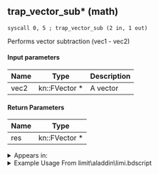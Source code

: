 ## trap_vector_sub* (math)

`syscall 0, 5 ; trap_vector_sub (2 in, 1 out)`

Performs vector subtraction (vec1 - vec2)

#### Input parameters
| Name | Type | Description
|------|------|------------
| vec2   | kn::FVector *   | A vector


#### Return Parameters
| Name | Type
|------|-----
| res   | kn::FVector *   


<details>
	<summary>Appears in:</summary>
| filename | Entity (obj)
|----------|-------------
| limit\aladdin\limi.bdscript       |           
| limit\auron\limi.bdscript       |           
| limit\beast\limi.bdscript       |           
| limit\donald\limi.bdscript       |           
| limit\donald2\limi.bdscript       |           
| limit\donald2_wi\limi.bdscript       |           
| limit\donald_wi\limi.bdscript       |           
| limit\goofy\limi.bdscript       |           
| limit\goofy2\limi.bdscript       |           
| limit\goofy2_wi\limi.bdscript       |           
| limit\goofy_wi\limi.bdscript       |           
| limit\jack\limi.bdscript       |           
| limit\mulan\limi.bdscript       |           
| limit\riku\limi.bdscript       |           
| limit\simba\limi.bdscript       |           
| limit\sparrow\limi.bdscript       |           
| limit\trinity\limi.bdscript       |           
| limit\trinity_wi\limi.bdscript       |           
| limit\trinity_zz\limi.bdscript       |           
| limit\tron\limi.bdscript       |           
| magic\BLIZZARD_1\bliz.bdscript       |           
| magic\BLIZZARD_1lk\bliz.bdscript       |           
| magic\BLIZZARD_2\bliz.bdscript       |           
| magic\BLIZZARD_2lk\bliz.bdscript       |           
| magic\BLIZZARD_3\bliz.bdscript       |           
| magic\BLIZZARD_3lk\bliz.bdscript       |           
| magic\cure1\cure.bdscript       |           
| magic\CURE_1\cure.bdscript       |           
| magic\CURE_1lk\cure.bdscript       |           
| magic\CURE_2\cure.bdscript       |           
| magic\CURE_2lk\cure.bdscript       |           
| magic\CURE_3\cure.bdscript       |           
| magic\CURE_3lk\cure.bdscript       |           
| magic\THUNDER_1\thun.bdscript       |           
| magic\THUNDER_1lk\thun.bdscript       |           
| magic\THUNDER_2\thun.bdscript       |           
| magic\THUNDER_2lk\thun.bdscript       |           
| magic\THUNDER_3\thun.bdscript       |           
| magic\THUNDER_3lk\thun.bdscript       |           
| msn\MU09_KINOKO_VEX\kino.bdscript       |           
| obj\B_AL020\b_al.bdscript       | ((B) Jafar (Djinn))          
| obj\B_AL100_1ST\b_al.bdscript       | ((M) Volcano Lord)          
| obj\B_AL100_2ND\b_al.bdscript       | ((M) Blizzard Lord)          
| obj\B_AL100_FIRE\b_al.bdscript       | ((B) Volcanic Lord)          
| obj\B_AL100_ICE\b_al.bdscript       | ((B) Blizzard Lord)          
| obj\B_AL110\b_al.bdscript       | ((B) Volcanic Lord’s lava pool)          
| obj\B_AL120\b_al.bdscript       | ((B) Blizzard Lord’s ice spikes)          
| obj\B_BB100\b_bb.bdscript       | ((B) Thresholder)          
| obj\B_BB110\b_bb.bdscript       | ((B) Dark Thorn)          
| obj\B_BB120\b_bb.bdscript       | ((B) Shadow Stalker)          
| obj\B_BB130\b_bb.bdscript       | ((B) Thresholder’s possessor?)          
| obj\B_CA000\b_ca.bdscript       | ((B) Illuminator)          
| obj\B_CA010\b_ca.bdscript       | ((B) Barbossa)          
| obj\B_CA020\b_ca.bdscript       | ((M) Undead Pirate A)          
| obj\B_CA030\b_ca.bdscript       | ((M) Undead Pirate B)          
| obj\B_CA040\b_ca.bdscript       | ((M) Undead Pirate C)          
| obj\B_CA040_PUB\b_ca.bdscript       | ()          
| obj\B_CA050\b_ca.bdscript       | ((B) Grim Reaper)          
| obj\B_CA060\b_ca.bdscript       | ((?) Port Royal enemy?)          
| obj\B_EX100\b_ex.bdscript       | ((B) Twilight Thorn)          
| obj\B_EX110\b_ex.bdscript       | ((B) Axel (Twilight Town, 2nd fight))          
| obj\B_EX110_FRIEND\b_ex.bdscript       | ((A?) Axel)          
| obj\B_EX110_LV99\b_ex.bdscript       | ((B99) Axel (Limit Cut))          
| obj\B_EX110_RTN\rtn_.bdscript       | ((B) Axel (Scene day he freezes) (RTN))          
| obj\B_EX110_SKIRMISH\b_ex.bdscript       | ((B) Axel (boss, freezes when RC is used) (SKIRMISH) (EX))          
| obj\B_EX120\b_ex.bdscript       | ((B) Demyx (Only playing sitar?))          
| obj\B_EX120_HB\b_ex.bdscript       | ((B) Demyx)          
| obj\B_EX120_HB_LV99\b_ex.bdscript       | ((B99) Demyx (Limit Cut))          
| obj\B_EX130\b_ex.bdscript       | ((B) Xaldin)          
| obj\B_EX130_LV99\b_ex.bdscript       | ((B99) Xaldin (Limit Cut))          
| obj\B_EX140\b_ex.bdscript       | ((B) Xigbar)          
| obj\B_EX140_LV99\b_ex.bdscript       | ((B99) Xigbar (Limit Cut))          
| obj\B_EX150\b_ex.bdscript       | ((B) Luxord (WORKS! can’t be killed, or paused))          
| obj\B_EX150_LV99\b_ex.bdscript       | ((B99) Luxord (Limit Cut))          
| obj\B_EX160\b_ex.bdscript       | ((B) Saïx)          
| obj\B_EX160_LV99\b_ex.bdscript       | ((B99) Saïx (Limit Cut))          
| obj\B_EX170\b_ex.bdscript       | ((B) Xemnas)          
| obj\B_EX170_LAST\b_ex.bdscript       | ((B) Xemnas (Final))          
| obj\B_EX170_LAST_LV99\b_ex.bdscript       | ((B99) Xemnas (Final) (Limit Cut The World of Nothing)?)          
| obj\B_EX170_LV99\b_ex.bdscript       | ((B99) Xemnas (Limit Cut Memory’s Contortion))          
| obj\B_EX170_RTN\rtn_.bdscript       | ((B) Xehanort (Scene looking at Kingdom Hearts) (RTN))          
| obj\B_EX180\b_ex.bdscript       | ((?) Xemnas’s dragon (Throne))          
| obj\B_EX210\b_ex.bdscript       | ((M) Luxord’s card (attack))          
| obj\B_EX210_EH\b_ex.bdscript       | ((M) Luxord’s card (time?) (EX))          
| obj\B_EX220\b_ex.bdscript       | ((F) Saix’s claymore (Usable))          
| obj\B_EX220_LV99\b_ex.bdscript       | ((F) Saix’s claymore limit cut (Usable))          
| obj\B_EX240\b_ex.bdscript       | ((?) Xemnas’s dragon (Anchored))          
| obj\B_EX250\b_ex.bdscript       | ((?) Xemna’s dragon’s arms (Anchored))          
| obj\B_EX260\b_ex.bdscript       | ((B) Xemnas (Armor))          
| obj\B_EX270_SIDECAR\b_ex.bdscript       | ((F) Xemnas’s dragon sidecar)          
| obj\B_EX280\b_ex.bdscript       | ((F) Xemnas armor - Saïx’s claymore)          
| obj\B_EX290\b_ex.bdscript       | ((F) Xemnas armor - Xigbar’s arrowgun)          
| obj\B_EX300\b_ex.bdscript       | ((?) Xemnas armor - ???)          
| obj\B_EX310\b_ex.bdscript       | ((F) Xemnas armor - Xaldin’s spears)          
| obj\B_EX320\b_ex.bdscript       | ((F) Xemnas armor - Axel’s chakrams)          
| obj\B_EX330\b_ex.bdscript       | ((F) Xemnas’s dragon (Flying))          
| obj\B_EX370\b_ex.bdscript       | ((B) Zexion (Absent Silhouette))          
| obj\B_EX380\b_ex.bdscript       | ((F) Zexion’s book)          
| obj\B_EX390\b_ex.bdscript       | ((B) Hooded Roxas)          
| obj\B_EX400\b_ex.bdscript       | ((B) Larxene (Absent Silhouette))          
| obj\B_EX410\b_ex.bdscript       | ((P) Sora book)          
| obj\B_EX420\b_ex.bdscript       | ((B) Lingering Will)          
| obj\B_EX430\b_ex.bdscript       | ((?) Related to Lingering Will?)          
| obj\B_HE020\b_he.bdscript       | ((B) Cerberus)          
| obj\B_HE030\b_he.bdscript       | ((B) Hades (3rd & Paradox Hades Cup fight))          
| obj\B_HE030_CLSM\b_he.bdscript       | ((B) Hades (CLSM) (HE))          
| obj\B_HE030_HE05\b_he.bdscript       | ((B) Hades)          
| obj\B_HE030_NPC_QSATO\npc_.bdscript       | ((B) Hades (NPC_QSATO) (HE))          
| obj\B_HE030_PART\b_he.bdscript       | ((B) Hades (1st & 2nd fight))          
| obj\B_HE030_RTN\rtn_.bdscript       | ((RTN) Hades (HE))          
| obj\B_HE100\b_he.bdscript       | ((B) Hydra)          
| obj\B_HE110\b_he.bdscript       | ((B) Hydra head (Out of the ground))          
| obj\B_LK100\b_lk.bdscript       | ((B) Shenzi)          
| obj\B_LK100_00\b_lk.bdscript       | ((B) Shenzi)          
| obj\B_LK100_00_RTN\rtn_.bdscript       | ((RTN) Shenzi)          
| obj\B_LK100_10\b_lk.bdscript       | ((B) Banzai)          
| obj\B_LK100_10_RTN\rtn_.bdscript       | ((RTN) Banzai)          
| obj\B_LK100_20\b_lk.bdscript       | ((B) Ed)          
| obj\B_LK100_20_RTN\rtn_.bdscript       | ((RTN) Ed)          
| obj\B_LK110\b_lk.bdscript       | ((B) Scar)          
| obj\B_LK110_PHANTOM\b_lk.bdscript       | ((M) Scar Ghost)          
| obj\B_LK120\b_lk.bdscript       | ((B) Groundshaker)          
| obj\B_MU100\b_mu.bdscript       | ((B) Shan-Yu)          
| obj\B_MU100_RTN\rtn_.bdscript       | ((RTN) Shan-Yu)          
| obj\B_MU110\b_mu.bdscript       | ((B) Hayabusa (Shan-Yu’s Falcon))          
| obj\B_MU120\b_mu.bdscript       | ((B) Storm Rider)          
| obj\B_NM000\b_nm.bdscript       | ((B) Oogie Boogie)          
| obj\B_NM100\b_nm.bdscript       | ((B) Prison Keeper)          
| obj\B_NM110\b_nm.bdscript       | ((B) The Experiment)          
| obj\B_NM110_HEAD\b_nm.bdscript       | ((B) The Experiment (Head))          
| obj\B_NM110_L_ARM\b_nm.bdscript       | ((B) The Experiment (Left Hand))          
| obj\B_NM110_R_ARM\b_nm.bdscript       | ((B) The Experiment (Right Hand))          
| obj\B_TR000\b_tr.bdscript       | ((B) Hostile Program)          
| obj\B_TR020\b_tr.bdscript       | ((B) MCP)          
| obj\EH_G_EX120\g_ex.bdscript       | ((EH) Xemnas’s dragon missile (G_EX))          
| obj\EH_G_EX250\g_ex.bdscript       | ((EH) Bomb Bell B)          
| obj\EH_G_EX250_FLY\g_ex.bdscript       | ((EH) Bomb Bell B (FLY) (G_EX))          
| obj\EH_G_EX290\g_ex.bdscript       | ((EH) Speeder B (G_EX))          
| obj\EH_G_EX320\g_ex.bdscript       | ((EH) Spiked Roller B (G_EX))          
| obj\F_AL000\f_al.bdscript       | ((F) Water spitting statue (AL))          
| obj\F_AL030\f_al.bdscript       | ((F) ??? (AL))          
| obj\F_AL050\f_al.bdscript       | ((F) ??? (AL))          
| obj\F_AL050_BRIDGE\f_al.bdscript       | ()          
| obj\F_AL050_DUST\f_al.bdscript       | ()          
| obj\F_AL050_L\f_al.bdscript       | ()          
| obj\F_AL050_S\f_al.bdscript       | ()          
| obj\F_AL070_BLIZZARD\f_al.bdscript       | ((F) Blizzard orbs (AL))          
| obj\F_AL070_FIRE\f_al.bdscript       | ((F) Fire orbs (AL))          
| obj\F_AL070_THUNDER\f_al.bdscript       | ((F) Thunder orbs (AL))          
| obj\F_AL080\f_al.bdscript       | ((F) ??? (AL))          
| obj\F_AL090_01\f_al.bdscript       | ((F) Falling pillar 1 (AL))          
| obj\F_AL090_02\f_al.bdscript       | ((F) Falling pillar 2 (AL))          
| obj\F_AL090_03\f_al.bdscript       | ((F) Falling pillar 3 (AL))          
| obj\F_AL100\f_al.bdscript       | ((F) Sandstorm (AL))          
| obj\F_AL110\f_al.bdscript       | ((F) ??? (AL))          
| obj\F_AL140\f_al.bdscript       | ((F) Boxes and rugs (AL))          
| obj\F_AL150\f_al.bdscript       | ((F) Piece of stone wall (AL))          
| obj\F_AL160\f_al.bdscript       | ((F) Building floor (AL))          
| obj\F_AL170\f_al.bdscript       | ((F) Tip of tower (AL))          
| obj\F_BB000\f_bb.bdscript       | ((F) ??? (BB))          
| obj\F_BB010\f_bb.bdscript       | ((F) ??? (BB))          
| obj\F_BB020\f_bb.bdscript       | ((F) ??? (BB))          
| obj\F_BB030\f_bb.bdscript       | ((F) ??? (BB))          
| obj\F_BB040\f_bb.bdscript       | ((F) ??? - Invisible Armor? (BB))          
| obj\F_BB050\f_bb.bdscript       | ((F) Shadow Stalker (Chandelier) (BB))          
| obj\F_BB060\f_bb.bdscript       | ((F) Shadow Stalker (Columns) (BB))          
| obj\F_BB070\f_bb.bdscript       | ((F) ??? - Something from Shadow Stalker? (B))          
| obj\F_BB080\f_bb.bdscript       | ((F) Shadow Stalker’s ground trap (BB))          
| obj\F_BB090\f_bb.bdscript       | ((F) ??? (BB))          
| obj\F_BB100\f_bb.bdscript       | ((F) Minigame’s lamp (BB))          
| obj\F_BB110\f_bb.bdscript       | ((F) Minigame’s crank (BB))          
| obj\F_BB120\f_bb.bdscript       | ((F) Minigame’s box (BB))          
| obj\F_BB130\f_bb.bdscript       | ((F) ??? - Minigame related? (BB))          
| obj\F_CA000\f_ca.bdscript       | ((F) Black Pearl (CA))          
| obj\F_CA010\f_ca.bdscript       | ((F) ??? - Something from Black Pearl? (CA))          
| obj\F_CA020\f_ca.bdscript       | ((F) Isla de Muerta’s chest’s lid (CA))          
| obj\F_CA030_DARK\f_ca.bdscript       | ((F) Port Royal’s crane (CA))          
| obj\F_CA030_LIGHT\f_ca.bdscript       | ((F) Port Royal’s crane (CA))          
| obj\F_CA040\f_ca.bdscript       | ((F) Anchor (CA))          
| obj\F_CA050\f_ca.bdscript       | ((F) Explosive barrel (CA))          
| obj\F_CA060\f_ca.bdscript       | ((F) ??? (CA))          
| obj\F_CA060_MEDAL\f_ca.bdscript       | ((F) ??? - Attackable floor? (MEDAL) (CA))          
| obj\F_CA690_BTL\f_ca.bdscript       | ((F) Isla de Muerta’s chest (Grim Reaper) (Open) (BTL) (CA))          
| obj\F_CA710_RTN\rtn_.bdscript       | ((F) Jack Sparrow’s compass (RTN))          
| obj\F_EH000\f_eh.bdscript       | ((F) Crooked Ascension room (EH))          
| obj\F_EH010\f_eh.bdscript       | ((F) Twilight’s View room (EH))          
| obj\F_EH020\f_eh.bdscript       | ((F) Big vertical white line (EH))          
| obj\F_EH030\f_eh.bdscript       | ((F) Crooked Ascension room’s horizontal columns (EH))          
| obj\F_EH040\f_eh.bdscript       | ((F) White and green beam (EH))          
| obj\F_EH050\f_eh.bdscript       | ((F) Floating building 1 (EH))          
| obj\F_EH060\f_eh.bdscript       | ((F) Floating building 2 (EH))          
| obj\F_EH070\f_eh.bdscript       | ((F) Xemnas’s dragon core cylinder (right) (EH))          
| obj\F_EH080\f_eh.bdscript       | ((F) Xemnas’s dragon core cylinder (left) (EH))          
| obj\F_EH100\f_eh.bdscript       | ((F) Xemnas’s dragon energy core (EH))          
| obj\F_EH110\f_eh.bdscript       | ((F) Rising building (EH))          
| obj\F_EX210\f_ex.bdscript       | ((F) Vexen’s Absent Silhouette portal (can’t be used))          
| obj\F_EX220\f_ex.bdscript       | ((F) Lexeus’ Absent Silhouette portal (can’t be used))          
| obj\F_EX230\f_ex.bdscript       | ((F) Zexion’s Absent Silhouette portal (can’t be used))          
| obj\F_EX240\f_ex.bdscript       | ((F) Marluxia’s Absent Silhouette portal (can’t be used))          
| obj\F_EX250\f_ex.bdscript       | ((F) Larxene’s Absent Silhouette portal (can’t be used))          
| obj\F_HB020\f_hb.bdscript       | ((F) ??? (HB))          
| obj\F_HB030\f_hb.bdscript       | ((F) ??? (HB))          
| obj\F_HB040\f_hb.bdscript       | ((F) CoR’s orb (red) (HB))          
| obj\F_HB040_BL\f_hb.bdscript       | ((F) CoR’s orb (blue) (HB))          
| obj\F_HB040_WH\f_hb.bdscript       | ((F) CoR’s orb (white) (HB))          
| obj\F_HB040_YE\f_hb.bdscript       | ((F) CoR’s orb (yellow) (HB))          
| obj\F_HB050\f_hb.bdscript       | ((F) CoR’s pushing pillar (HB))          
| obj\F_HB050_23\f_hb.bdscript       | ((F) CoR’s pushing pillar 2 (HB))          
| obj\F_HB060\f_hb.bdscript       | ((F) CoR’s rising pillar (HB))          
| obj\F_HB070\f_hb.bdscript       | ((F) CoR’s droppable spike (HB))          
| obj\F_HB080\f_hb.bdscript       | ((F) CoR’s steam wheel (HB))          
| obj\F_HB090\f_hb.bdscript       | ((F) CoR’s whirlwind (jumpable) (HB))          
| obj\F_HB100\f_hb.bdscript       | ((F) ??? (HB))          
| obj\F_HB110\f_hb.bdscript       | ((F) ??? (HB))          
| obj\F_HB120\f_hb.bdscript       | ((F) ??? (HB))          
| obj\F_HB130\f_hb.bdscript       | ((F) ??? (HB))          
| obj\F_HB140\f_hb.bdscript       | ((F) Cavern of Remembrance big pushing block (HB))          
| obj\F_HE000\f_he.bdscript       | ((F) Standing Torch (HE))          
| obj\F_HE010\f_he.bdscript       | ((F) Blue Barrier (HE))          
| obj\F_HE020_A1\f_he.bdscript       | ((F) Rock 1 (grey) (HE))          
| obj\F_HE020_A2\f_he.bdscript       | ((F) Rock 2 (grey) (HE))          
| obj\F_HE020_B1\f_he.bdscript       | ((F) Rock 1 (green) (HE))          
| obj\F_HE020_B2\f_he.bdscript       | ((F) Rock 2 (green) (HE))          
| obj\F_HE020_C1\f_he.bdscript       | ((F) Rock 1 (blue) (HE))          
| obj\F_HE020_C2\f_he.bdscript       | ((F) Rock 2 (blue) (HE))          
| obj\F_HE020_PETE\f_he.bdscript       | ((F) Falling boulder (Pete battle) (HE))          
| obj\F_HE020_PO\f_he.bdscript       | ((F) Falling crystal (PO))          
| obj\F_HE030_L\f_he.bdscript       | ((F) Phil minigame L (HE))          
| obj\F_HE030_L_FREE\f_he.bdscript       | ((F) Phil minigame L (FREE) (HE))          
| obj\F_HE030_S\f_he.bdscript       | ((F) Phil minigame S (HE))          
| obj\F_HE030_S_FREE\f_he.bdscript       | ((F) Phil minigame S (FREE) (HE))          
| obj\F_HE110\f_he.bdscript       | ((F) Mist Sphere (HE))          
| obj\F_MU000\f_mu.bdscript       | ((F) Destructable Rock 1 (Reaction Command) (MU))          
| obj\F_MU010\f_mu.bdscript       | ((F) Destructable Rock 2 (Reaction Command) (MU))          
| obj\F_MU020\f_mu.bdscript       | ((F) Destructable Rock 3 (Reaction Command) (MU))          
| obj\F_MU030\f_mu.bdscript       | ((F) ??? (MU))          
| obj\F_MU040\f_mu.bdscript       | ((F) Bunch of fireworks (MU))          
| obj\F_MU050\f_mu.bdscript       | ((F) Firework (Rocket) (MU))          
| obj\F_MU060\f_mu.bdscript       | ((F) Drive Orb Wagon (MU))          
| obj\F_MU070\f_mu.bdscript       | ((F) Wind ride (Reaction Command) (MU))          
| obj\F_MU070_BOSS\f_mu.bdscript       | ((F) Wind ride (Reaction Command) (BOSS) (MU))          
| obj\F_MU080\f_mu.bdscript       | ((F) ??? (MU))          
| obj\F_MU090\f_mu.bdscript       | ((F) ??? (MU))          
| obj\F_MU100\f_mu.bdscript       | ((F) ??? (MU))          
| obj\F_MU100_SHANG\f_mu.bdscript       | ((F) ??? (SHANG) (MU))          
| obj\F_MU100_TOWER\f_mu.bdscript       | ((F) ??? (TOWER) (MU))          
| obj\F_NM000\f_nm.bdscript       | ((F) Guillotine blade (NM))          
| obj\F_NM010\f_nm.bdscript       | ((F) ??? (NM))          
| obj\F_NM020\f_nm.bdscript       | ((F) Spitting fountain (NM))          
| obj\F_NM030\f_nm.bdscript       | ((F) Swinging gates (NM))          
| obj\F_NM040_00\f_nm.bdscript       | ((F) Statue (horse) (NM))          
| obj\F_NM040_10\f_nm.bdscript       | ((F) Statue (human) (NM))          
| obj\F_NM050\f_nm.bdscript       | ((F) Falling grave (NM))          
| obj\F_NM070\f_nm.bdscript       | ((F) Merry-go-round (NM))          
| obj\F_NM080\f_nm.bdscript       | ((F) Oogie’s present box (NM))          
| obj\F_NM090\f_nm.bdscript       | ((F) Oogie’s punch (NM))          
| obj\F_NM100\f_nm.bdscript       | ((F) Oogie’s present (NM))          
| obj\F_NM110\f_nm.bdscript       | ((F) Oogie’s bag (NM))          
| obj\F_NM120\f_nm.bdscript       | ((F) Oogie’s spikes (NM))          
| obj\F_NM130\f_nm.bdscript       | ((F) ??? (NM))          
| obj\F_NM140\f_nm.bdscript       | ((F) ??? (NM))          
| obj\F_NM150\f_nm.bdscript       | ((F) ??? (NM))          
| obj\F_NM160\f_nm.bdscript       | ((F) Lever (NM))          
| obj\F_NM170_CATCH\f_nm.bdscript       | ((F) Present minigame (CATCH) (NM))          
| obj\F_NM170_L\f_nm.bdscript       | ((F) Present minigame (L) (NM))          
| obj\F_NM170_M\f_nm.bdscript       | ((F) Present minigame (M) (NM))          
| obj\F_NM170_S\f_nm.bdscript       | ((F) Present minigame (S) (NM))          
| obj\F_NM170_XL\f_nm.bdscript       | ((F) Present minigame (XL) (NM))          
| obj\F_PO030\f_po.bdscript       | ((F) ??? (PO))          
| obj\F_PO080\f_po.bdscript       | ((F) Honey pot (PO))          
| obj\F_PO090\f_po.bdscript       | ((PO) Bees (PO))          
| obj\F_PO090_ETC\f_po.bdscript       | ((F) Bees (ETC) (PO))          
| obj\F_PO090_TT\f_po.bdscript       | ((F) Bees (TT) (PO))          
| obj\F_TR020\f_tr.bdscript       | ((F) Energy core’s cube (TR))          
| obj\F_TR020_CORE\f_tr.bdscript       | ()          
| obj\F_TR030\f_tr.bdscript       | ((F) ??? (TR))          
| obj\F_TR050\f_tr.bdscript       | ((F) MCP barrier (TR))          
| obj\F_TR060\f_tr.bdscript       | ((F) MCP wall (TR))          
| obj\F_TR080\tr_w.bdscript       | ((F) Light cycle’s wall (TR))          
| obj\F_TR090\tr_w.bdscript       | ((F) Light cycle’s wall 2 (TR))          
| obj\F_TR100\tr_w.bdscript       | ((F) Light cycle’s wall 3 (single panel) (TR))          
| obj\F_TR110\tr_b.bdscript       | ((F) Light cycle’s columns (5) (TR))          
| obj\F_TR120\tr_b.bdscript       | ((F) Light cycle’s columns (3) (TR))          
| obj\F_TR130\tr_b.bdscript       | ((F) Light cycle’s columns (1) (TR))          
| obj\F_TR150\f_tr.bdscript       | ((F) ??? (TR))          
| obj\F_TR160\f_tr.bdscript       | ((F) WARNING message (TR))          
| obj\F_TR170\f_tr.bdscript       | ((F) ??? (TR))          
| obj\F_TT000\f_tt.bdscript       | ((F) Tram (TT))          
| obj\F_TT010\f_tt.bdscript       | ((F) Skateboard (TT))          
| obj\F_TT010_AL\f_tt.bdscript       | ((F) Skateboard (AL))          
| obj\F_TT010_CA\f_tt.bdscript       | ((F) Skateboard (CA))          
| obj\F_TT010_HE\f_tt.bdscript       | ((F) Skateboard (HE))          
| obj\F_TT010_NM\f_tt.bdscript       | ((F) Skateboard (NM))          
| obj\F_TT010_SORA\f_tt.bdscript       | ((F) Skateboard (SORA) (TT))          
| obj\F_TT010_TR\f_tt.bdscript       | ((F) Skateboard (TR))          
| obj\F_TT010_WI\f_tt.bdscript       | ((F) Skateboard (WI))          
| obj\F_TT020\f_tt.bdscript       | ((F) Juggling ball (TT))          
| obj\F_TT030\f_tt.bdscript       | ((F) Cargo Climb’s cart (TT))          
| obj\F_TT030_ETC\f_tt.bdscript       | ((F) Cargo Climb’s cart (ETC) (TT))          
| obj\F_TT040\f_tt.bdscript       | ((F) Junk (TT))          
| obj\F_TT060\f_tt.bdscript       | ((F) ??? - minigame reaction command? (TT))          
| obj\F_TT070\f_tt.bdscript       | ((F) Skateboard Checkmark (TT))          
| obj\F_TT100\f_tt.bdscript       | ((F) Trashcan (TT))          
| obj\F_TT100_FREE\f_tt.bdscript       | ((F) Trashcan (FREE) (TT))          
| obj\F_TT110\f_tt.bdscript       | ((F) Dog’s sack (TT))          
| obj\F_TT110_FREE\f_tt.bdscript       | ((F) Dog’s sack (FREE) (TT))          
| obj\F_TT120\f_tt.bdscript       | ((F) Junk 2 (TT))          
| obj\F_TT130\f_tt.bdscript       | ((F) Junk 3 (TT))          
| obj\F_TT140\rtn_.bdscript       | ((F) Dream Sword (TT))          
| obj\F_TT150\rtn_.bdscript       | ((F) Dream Shield (TT))          
| obj\F_TT160\rtn_.bdscript       | ((F) Dream Rod (TT))          
| obj\F_TT170\f_tt.bdscript       | ((F) ??? - flying attack balls - bees? (TT))          
| obj\F_WI000\f_wi.bdscript       | ((F) ??? - Path? Pyramid? Sparkle? (WI))          
| obj\F_WI010\f_wi.bdscript       | ((F) ??? - Path? Pyramid? Sparkle? White fire? (WI))          
| obj\F_WI010_BOSS\f_wi.bdscript       | ((F) ??? - Path? Pyramid? Sparkle? White fire? (BOSS) (WI))          
| obj\F_WI020\f_wi.bdscript       | ((F) Burning building (WI))          
| obj\F_WI020_BOSS\f_wi.bdscript       | ((F) Burning building (BOSS) (WI))          
| obj\F_WI020_BTL\f_wi.bdscript       | ()          
| obj\F_WI060\f_wi.bdscript       | ((F) Cannon tower (WI))          
| obj\F_WI060_PETE\f_wi.bdscript       | ((F) Cannon tower (PETE) (WI))          
| obj\F_WI070\f_wi.bdscript       | ((F) Toy box (WI))          
| obj\F_WI080\f_wi.bdscript       | ((F) Box with stuff (WI))          
| obj\F_WI090\f_wi.bdscript       | ((F) Sofa 1 (WI))          
| obj\F_WI100\f_wi.bdscript       | ((F) Chair 1 (WI))          
| obj\F_WI110\f_wi.bdscript       | ((F) Chair 2 (WI))          
| obj\F_WI120\f_wi.bdscript       | ((F) Piano (WI))          
| obj\F_WI130\f_wi.bdscript       | ((F) Wardrobe 1 (WI))          
| obj\F_WI140\f_wi.bdscript       | ((F) Wardrobe 2 (WI))          
| obj\F_WI150\f_wi.bdscript       | ((F) Wardrobe 3 (WI))          
| obj\F_WI160\f_wi.bdscript       | ((F) Ceiling lamp (WI))          
| obj\F_WI170\f_wi.bdscript       | ((F) Fireplace (WI))          
| obj\F_WI180\f_wi.bdscript       | ((F) Chimney (WI))          
| obj\F_WI190\f_wi.bdscript       | ((F) Train toy (WI))          
| obj\F_WI200\f_wi.bdscript       | ((F) Stool (WI))          
| obj\F_WI210\f_wi.bdscript       | ((F) Dog bed (WI))          
| obj\F_WI220\f_wi.bdscript       | ((F) Sofa 2 (WI))          
| obj\F_WI230\f_wi.bdscript       | ((F) Wall deer trophy (WI))          
| obj\F_WI240\f_wi.bdscript       | ((F) Wall lamp (WI))          
| obj\F_WI250\f_wi.bdscript       | ((F) Christmas tree (WI))          
| obj\F_WI260\f_wi.bdscript       | ((F) Drawer (WI))          
| obj\F_WI270\f_wi.bdscript       | ((F) Wardrobe 4 (WI))          
| obj\F_WI280\f_wi.bdscript       | ((F) Wardrobe 5 (WI))          
| obj\F_WI290\f_wi.bdscript       | ((F) Painting (WI))          
| obj\F_WI300\f_wi.bdscript       | ((F) Shelf (WI))          
| obj\F_WI310\f_wi.bdscript       | ((F) ??? (WI))          
| obj\F_WI320\f_wi.bdscript       | ((F) Lilliput houses 1 (WI))          
| obj\F_WI330\f_wi.bdscript       | ((F) Lilliput houses 2 (WI))          
| obj\F_WI340\f_wi.bdscript       | ((F) Lilliput houses 3 (WI))          
| obj\F_WI350\f_wi.bdscript       | ((F) Lilliput houses 4 (WI))          
| obj\F_WI360\f_wi.bdscript       | ((F) Building site’s platform (WI))          
| obj\F_WI360_PETE\f_wi.bdscript       | ((F) Building site’s platform (PETE) (WI))          
| obj\F_WI380\f_wi.bdscript       | ((F) Steamboat with Corner stone in cage (WI))          
| obj\F_WI380_RTN\f_wi.bdscript       | ((F) Steamboat with Corner stone in cage (RTN) (WI))          
| obj\F_WI390\f_wi.bdscript       | ((F) Steamboat’s hook (WI))          
| obj\F_WI390_RTN\f_wi.bdscript       | ((F) Steamboat’s hook (RTN) (WI))          
| obj\F_WI400\f_wi.bdscript       | ((F) Box (Pete throws) (WI))          
| obj\F_WI410\f_wi.bdscript       | ((F) Barrel (Pete throws) (WI))          
| obj\F_WI420\f_wi.bdscript       | ((F) Bowl (Pete throws) (WI))          
| obj\G_EC127\g_ec.bdscript       | ()          
| obj\G_EC129\g_ec.bdscript       | ()          
| obj\G_EC130\g_ec.bdscript       | ()          
| obj\G_EC140\g_ec.bdscript       | ()          
| obj\G_EC140_WHITE\g_ec.bdscript       | ()          
| obj\G_EX220\g_ex.bdscript       | ()          
| obj\G_EX220_G\g_ex.bdscript       | ()          
| obj\G_EX220_R\g_ex.bdscript       | ()          
| obj\G_EX240\g_ex.bdscript       | ()          
| obj\G_EX240_G\g_ex.bdscript       | ()          
| obj\G_EX240_R\g_ex.bdscript       | ()          
| obj\G_EX250_0\g_ex.bdscript       | ()          
| obj\G_EX250_0_G\g_ex.bdscript       | ()          
| obj\G_EX250_0_R\g_ex.bdscript       | ()          
| obj\G_EX250_1\g_ex.bdscript       | ()          
| obj\G_EX250_1_G\g_ex.bdscript       | ()          
| obj\G_EX250_1_R\g_ex.bdscript       | ()          
| obj\G_EX250_EH\g_ex.bdscript       | ()          
| obj\G_EX260\g_ex.bdscript       | ()          
| obj\G_EX260_G\g_ex.bdscript       | ()          
| obj\G_EX260_R\g_ex.bdscript       | ()          
| obj\G_EX900\g_ex.bdscript       | ()          
| obj\G_EX900_COMBAT\g_ex.bdscript       | ()          
| obj\G_EX900_COMBAT_HARD\g_ex.bdscript       | ()          
| obj\G_EX900_FINAL\g_ex.bdscript       | ()          
| obj\G_EX900_FLIGHT\g_ex.bdscript       | ()          
| obj\G_EX900_FLIGHT_HARD\g_ex.bdscript       | ()          
| obj\G_EX901\g_ex.bdscript       | ()          
| obj\G_EX901_FINAL\g_ex.bdscript       | ()          
| obj\M_AL020_FIRE\m_al.bdscript       | ((M) Fiery Globe)          
| obj\M_AL020_FIRE2\m_al.bdscript       | ((M) Fiery Globe (2))          
| obj\M_AL020_FIRE_RAW\m_al.bdscript       | ((M) Fiery Globe (RAW))          
| obj\M_AL020_ICEE\m_al.bdscript       | ((M) Icy Cube)          
| obj\M_AL020_ICEE2\m_al.bdscript       | ((M) Icy Cube (2))          
| obj\M_AL020_ICEE_RAW\m_al.bdscript       | ((M) Icy Cube (RAW))          
| obj\M_BB010_AX\m_bb.bdscript       | ((M) Gargoyle Warrior)          
| obj\M_BB010_SWORD\m_bb.bdscript       | ((M) Gargoyle Knight)          
| obj\M_EX010\m_ex.bdscript       | ((M) Soldier)          
| obj\M_EX010_NM\m_ex.bdscript       | ((M) Soldier (NM))          
| obj\M_EX010_TR\m_ex.bdscript       | ((M) Soldier (TR))          
| obj\M_EX010_WI\m_ex.bdscript       | ((M) Soldier (WI))          
| obj\M_EX020\m_ex.bdscript       | ((M) Shadow)          
| obj\M_EX020_NM\m_ex.bdscript       | ((M) Shadow (NM))          
| obj\M_EX020_NM_RAW\m_ex.bdscript       | ((M) Shadow (NM) (RAW))          
| obj\M_EX020_RAW\m_ex.bdscript       | ((M) Shadow (RAW))          
| obj\M_EX020_WI\m_ex.bdscript       | ((M) Shadow (WI))          
| obj\M_EX020_WI_RAW\m_ex.bdscript       | ((M) Shadow (WI) (RAW))          
| obj\M_EX050\m_ex.bdscript       | ((M) Large Body)          
| obj\M_EX050_WI\m_ex.bdscript       | ((M) Large Body (WI))          
| obj\M_EX060\m_ex.bdscript       | ((M) Fat Bandit)          
| obj\M_EX110\m_ex.bdscript       | ((M) Silver Rock)          
| obj\M_EX120\m_ex.bdscript       | ((M) Emerald Blues)          
| obj\M_EX120_HB\m_ex.bdscript       | ((M) Spring Metal)          
| obj\M_EX120_NM\m_ex.bdscript       | ((M) Emerald Blues (NM))          
| obj\M_EX120_TR\m_ex.bdscript       | ((M) Emerald Blues (TR))          
| obj\M_EX130\m_ex.bdscript       | ((M) Crimson Jazz)          
| obj\M_EX130_AL\m_ex.bdscript       | ((M) Crimson Jazz (AL))          
| obj\M_EX200\m_ex.bdscript       | ((M) Wight Knight)          
| obj\M_EX200_NM\m_ex.bdscript       | ((M) Wight Knight (NM))          
| obj\M_EX210\m_ex.bdscript       | ((M) Air Pirate)          
| obj\M_EX210_HB\m_ex.bdscript       | ((M) Aerial Viking)          
| obj\M_EX350_01\m_ex.bdscript       | ((M) Mushroom 1 (EX))          
| obj\M_EX350_02\m_ex.bdscript       | ((M) Mushroom 2 (EX))          
| obj\M_EX350_03\m_ex.bdscript       | ((M) Mushroom 3 (EX))          
| obj\M_EX350_04\m_ex.bdscript       | ((M) Mushroom 4 (EX))          
| obj\M_EX350_05\m_ex.bdscript       | ((M) Mushroom 5 (EX))          
| obj\M_EX350_06\m_ex.bdscript       | ((M) Mushroom 6 (EX))          
| obj\M_EX350_06_SU\m_ex.bdscript       | ((M) Mushroom 6 (SU))          
| obj\M_EX350_07\m_ex.bdscript       | ((M) Mushroom 7 (EX))          
| obj\M_EX350_08\m_ex.bdscript       | ((M) Mushroom 8 (EX))          
| obj\M_EX350_09\m_ex.bdscript       | ((M) Mushroom 9 (EX))          
| obj\M_EX350_10\m_ex.bdscript       | ((M) Mushroom 10 (EX))          
| obj\M_EX350_11\m_ex.bdscript       | ((M) Mushroom 11 (EX))          
| obj\M_EX350_12\m_ex.bdscript       | ((M) Mushroom 12 (EX))          
| obj\M_EX350_13\m_ex.bdscript       | ((M) Mushroom 13 (EX))          
| obj\M_EX420\m_ex.bdscript       | ((M) Neoshadow)          
| obj\M_EX420_NM\m_ex.bdscript       | ((M) Neoshadow (NM))          
| obj\M_EX500\m_ex.bdscript       | ((M) Trick Ghost)          
| obj\M_EX500_HB\m_ex.bdscript       | ((M) Magic Phantom)          
| obj\M_EX500_NM\m_ex.bdscript       | ((M) Trick Ghost (NM))          
| obj\M_EX510\m_ex.bdscript       | ((M) Rabid Dog)          
| obj\M_EX520\m_ex.bdscript       | ((M) Hook Bat)          
| obj\M_EX520_AL\m_ex.bdscript       | ((M) Hook Bat (AL))          
| obj\M_EX520_HB\m_ex.bdscript       | ((M) Beffudler)          
| obj\M_EX530\m_ex.bdscript       | ((M) Bookmaster)          
| obj\M_EX530_HB\m_ex.bdscript       | ((M) Runemaster)          
| obj\M_EX530_TR\m_ex.bdscript       | ((M) Bookmaster (TR))          
| obj\M_EX540\m_ex.bdscript       | ((M) Aeroplane)          
| obj\M_EX540_WI\m_ex.bdscript       | ((M) Aeroplane (WI))          
| obj\M_EX550\m_ex.bdscript       | ((M) Minute Bomb)          
| obj\M_EX550_WI\m_ex.bdscript       | ((M) Minute Bomb (WI))          
| obj\M_EX560\m_ex.bdscript       | ((M) Hammer Frame)          
| obj\M_EX560_HB\m_ex.bdscript       | ((M) Iron Hammer)          
| obj\M_EX560_WI\m_ex.bdscript       | ((M) Hammer Frame (WI))          
| obj\M_EX570\m_ex.bdscript       | ((M) Assault Rider)          
| obj\M_EX580\m_ex.bdscript       | ((M) Nightwalker)          
| obj\M_EX590\m_ex.bdscript       | ((M) Bulky Vendor)          
| obj\M_EX590_NM\m_ex.bdscript       | ((M) Bulky Vendor (NM))          
| obj\M_EX600\m_ex.bdscript       | ((M) Magnum Loader)          
| obj\M_EX600_LC\m_ex.bdscript       | ((M) Magnum Loader (white))          
| obj\M_EX600_LC_ATK\m_ex.bdscript       | ((M) Magnum Loader (blue))          
| obj\M_EX600_LC_CHG\m_ex.bdscript       | ((M) Magnum Loader (yellow))          
| obj\M_EX600_LC_GRD\m_ex.bdscript       | ((M) Magnum Loader (green))          
| obj\M_EX610\m_ex.bdscript       | ((M) Strafer)          
| obj\M_EX610_RAW\m_ex.bdscript       | ((M) Strafer (RAW))          
| obj\M_EX620\m_ex.bdscript       | ((M) Fortuneteller)          
| obj\M_EX620_AL\m_ex.bdscript       | ((M) Fortuneteller (AL))          
| obj\M_EX630\m_ex.bdscript       | ((M) Luna Bandit)          
| obj\M_EX640\m_ex.bdscript       | ((M) Hot Rod)          
| obj\M_EX640_HB\m_ex.bdscript       | ((M) Mad Ride)          
| obj\M_EX640_WI\m_ex.bdscript       | ((M) Hot Rod (WI))          
| obj\M_EX650\m_ex.bdscript       | ((M) Cannon Gun)          
| obj\M_EX650_HB\m_ex.bdscript       | ((M) Camo Cannon)          
| obj\M_EX650_TR\m_ex.bdscript       | ((M) Cannon Gun (TR))          
| obj\M_EX660\m_ex.bdscript       | ((M) Rapid Thruster)          
| obj\M_EX660_AL\m_ex.bdscript       | ((M) Rapid Thruster (AL))          
| obj\M_EX660_RAW\m_ex.bdscript       | ((M) Rapid Thruster (RAW))          
| obj\M_EX660_WI\m_ex.bdscript       | ((M) Rapid Thruster (WI))          
| obj\M_EX660_WI_RAW\m_ex.bdscript       | ()          
| obj\M_EX670\m_ex.bdscript       | ((M) Living Bone)          
| obj\M_EX680\m_ex.bdscript       | ((M) Devastator)          
| obj\M_EX680_HB\m_ex.bdscript       | ((M) Reckless)          
| obj\M_EX690\m_ex.bdscript       | ((M) Lance Soldier)          
| obj\M_EX690_HB\m_ex.bdscript       | ((M) Lance Warrior)          
| obj\M_EX700\m_ex.bdscript       | ((M) Mole Driller)          
| obj\M_EX700_NM\m_ex.bdscript       | ((M) Mole Driller (NM))          
| obj\M_EX710\m_ex.bdscript       | ((M) Morning Star)          
| obj\M_EX720\m_ex.bdscript       | ((M) Shaman)          
| obj\M_EX720_HB\m_ex.bdscript       | ((M) Necromancer)          
| obj\M_EX730\m_ex.bdscript       | ((M) Tornado Step)          
| obj\M_EX740\m_ex.bdscript       | ((M) Crescendo)          
| obj\M_EX750\m_ex.bdscript       | ((M) Creeper Plant)          
| obj\M_EX750_NM\m_ex.bdscript       | ((M) Creeper Plant (NM))          
| obj\M_EX760\m_ex.bdscript       | ((M) Armored Knight)          
| obj\M_EX760_NM\m_ex.bdscript       | ((M) Armored Knight (NM))          
| obj\M_EX760_NM_RAW\m_ex.bdscript       | ()          
| obj\M_EX760_RAW\m_ex.bdscript       | ((M) Armored Knight (RAW) (1000 battle))          
| obj\M_EX770\m_ex.bdscript       | ((M) Surveillance Robot)          
| obj\M_EX770_RAW\m_ex.bdscript       | ((M) Surveillance Robot (RAW) (1000 battle))          
| obj\M_EX770_TR\m_ex.bdscript       | ((M) Surveillance Robot (TR))          
| obj\M_EX770_TR_RAW\m_ex.bdscript       | ()          
| obj\M_EX780\m_ex.bdscript       | ((M) Aerial Knocker)          
| obj\M_EX780_HB\m_ex.bdscript       | ((M) Aeriel Champ)          
| obj\M_EX790\m_ex.bdscript       | ((M) Graveyard)          
| obj\M_EX790_CHRISTMAS\m_ex.bdscript       | ((M) Toy Soldier)          
| obj\M_EX790_CHRISTMAS_NM\m_ex.bdscript       | ((M) Toy Soldier (NM))          
| obj\M_EX790_HALLOWEEN\m_ex.bdscript       | ((M) Graveyard)          
| obj\M_EX790_HALLOWEEN_NM\m_ex.bdscript       | ((M) Graveyard (NM))          
| obj\M_EX800\m_ex.bdscript       | ((M) Bolt Tower)          
| obj\M_EX800_DC\m_ex.bdscript       | ((M) Bolt Tower (DC))          
| obj\M_EX800_MU\m_ex.bdscript       | ((M) Bolt Tower (MU))          
| obj\M_EX800_MU_RAW\m_ex.bdscript       | ((M) Bolt Tower (MU) (RAW))          
| obj\M_EX800_RAW\m_ex.bdscript       | ((M) Bolt Tower (RAW))          
| obj\M_EX850\m_ex.bdscript       | ((M) Berserker weapon (Useable))          
| obj\M_EX870\m_ex.bdscript       | ((M) Sorcerer v2 - Cubes?)          
| obj\M_EX880\m_ex.bdscript       | ((M) Creeper)          
| obj\M_EX880_DANCER\m_ex.bdscript       | ((M) Demyx’s water form)          
| obj\M_EX880_DANCER_EH\m_ex.bdscript       | ((M) Demyx’s water form (EH))          
| obj\M_EX880_DANCER_LV99\m_ex.bdscript       | ((M) Demyx’s water form (Data))          
| obj\M_EX890\m_ex.bdscript       | ((M) Dragoon)          
| obj\M_EX900\m_ex.bdscript       | ((M) Assassin)          
| obj\M_EX910\m_ex.bdscript       | ((M) Samurai)          
| obj\M_EX920\m_ex.bdscript       | ((M) Sniper)          
| obj\M_EX930\m_ex.bdscript       | ((M) Dancer)          
| obj\M_EX940\m_ex.bdscript       | ((M) Berserker)          
| obj\M_EX950\m_ex.bdscript       | ((M) Gambler)          
| obj\M_EX960\m_ex.bdscript       | ((M) Sorcerer)          
| obj\M_EX990\m_ex.bdscript       | ((M) Dusk)          
| obj\M_EX990_RTN\rtn_.bdscript       | ((M) Dusk (RTN))          
| obj\M_EX990_RTN_FIXCOLOR\rtn_.bdscript       | ((M) Dusk (RTN) (FIXCOLOR) (EX))          
| obj\M_EX990_ZIPPER_RTN\rtn_.bdscript       | ((P) Dusk (ZIPPER) (RTN) (EX))          
| obj\N_AL010_RTN\rtn_.bdscript       | ((N) Magic Carpet (RTN) (AL))          
| obj\N_AL020_RTN\rtn_.bdscript       | ((N) Iago (RTN) (AL))          
| obj\N_AL030_RTN\rtn_.bdscript       | ((N) Abu (RTN) (AL))          
| obj\N_AL040_RTN\rtn_.bdscript       | ((N) Jasmine (RTN) (AL))          
| obj\N_AL070_BTL\n_al.bdscript       | ((N) Jafar clone (BTL) (AL))          
| obj\N_AL080_RTN\rtn_.bdscript       | ((N) Peddler (RTN) (AL))          
| obj\N_AL090_BTL\n_al.bdscript       | ((N) Abu holding gem (BTL) (AL))          
| obj\N_BB010_RTN\rtn_.bdscript       | ((N) Belle (RTN) (BB))          
| obj\N_BB010_SIT_RTN\rtn_.bdscript       | ((N) Belle (sitting) (RTN) (BB))          
| obj\N_BB020_RTN\rtn_.bdscript       | ((N) Beast (Prince Outfit) (RTN) (BB))          
| obj\N_BB040_RTN\rtn_.bdscript       | ((N) Chip (RTN) (BB))          
| obj\N_BB050_BTL\n_bb.bdscript       | ((N) Cogsworth (BTL) (BB))          
| obj\N_BB050_RTN\rtn_.bdscript       | ((N) Cogsworth (RTN) (BB))          
| obj\N_BB050_SAD_RTN\rtn_.bdscript       | ((N) Cogsworth (SAD) (RTN) (BB))          
| obj\N_BB060_BTL\n_bb.bdscript       | ((N) Lumière (BTL) (BB))          
| obj\N_BB060_RTN\rtn_.bdscript       | ((N) Lumière (RTN) (BB))          
| obj\N_BB070_BTL\n_bb.bdscript       | ((N) Mrs. Potts (BTL) (BB))          
| obj\N_BB070_RTN\rtn_.bdscript       | ((N) Mrs. Potts (RTN) (BB))          
| obj\N_BB080_BTL\n_bb.bdscript       | ((N) Wardrobe maid (BTL) (BB))          
| obj\N_BB080_RTN\rtn_.bdscript       | ((N) Wardrobe maid (RTN) (BB))          
| obj\N_CA010_RTN\rtn_.bdscript       | ((N) Elizabeth (RTN) (CA))          
| obj\N_CA010_SAD_RTN\rtn_.bdscript       | ((N) Elizabeth (SAD) (RTN) (CA))          
| obj\N_CA020_KAJI_RTN\rtn_.bdscript       | ((N) Will Turner (KAJI) (RTN) (CA))          
| obj\N_CA020_RTN\rtn_.bdscript       | ((N) Will Turner (RTN) (CA))          
| obj\N_CA020_SIT_RTN\rtn_.bdscript       | ((N) Will Turner (sitting) (RTN) (CA))          
| obj\N_CM000_BTL\n_cm.bdscript       | ((N) Marluxia (BTL) (CM))          
| obj\N_CM010_BTL\n_cm.bdscript       | ((N) Larxene (BTL) (CM))          
| obj\N_CM020_BTL\n_cm.bdscript       | ((N) Lexaeus (BTL) (CM))          
| obj\N_CM040_BTL\n_cm.bdscript       | ((N) Vexen (BTL) (CM))          
| obj\N_DC010_BTL\n_dc.bdscript       | ((N) Minnie (BTL) (DC))          
| obj\N_DC010_RTN\rtn_.bdscript       | ((N) Minnie (RTN) (DC))          
| obj\N_DC020_RTN\rtn_.bdscript       | ((N) Daisy (RTN) (DC))          
| obj\N_DC030_RTN\rtn_.bdscript       | ((N) Chip (RTN) (DC))          
| obj\N_DC040_RTN\rtn_.bdscript       | ((N) Dale (RTN) (DC))          
| obj\N_DC050_RTN\rtn_.bdscript       | ((N) Magic Broom (RTN) (DC))          
| obj\N_EX500_ANGER_RAW_RTN\rtn_.bdscript       | ((N) Heyner (ANGER) (RAW) (RTN) (EX))          
| obj\N_EX500_ANGER_RTN\rtn_.bdscript       | ((N) Heyner (ANGER) (RTN) (EX))          
| obj\N_EX500_BTL\n_ex.bdscript       | ((N) Hayner (BTL) (EX))          
| obj\N_EX500_RAW_RTN\rtn_.bdscript       | ((N) Hayner (RAW) (RTN) (EX))          
| obj\N_EX500_RTN\rtn_.bdscript       | ((N) Hayner (RTN) (EX))          
| obj\N_EX510_RAW_RTN\rtn_.bdscript       | ((N) Pence (RAW) (RTN) (EX))          
| obj\N_EX510_RTN\rtn_.bdscript       | ((N) Pence (RTN) (EX))          
| obj\N_EX520_RAW_RTN\rtn_.bdscript       | ((N) Olette (RAW) (RTN) (EX))          
| obj\N_EX520_RTN\rtn_.bdscript       | ((N) Olette (RTN) (EX))          
| obj\N_EX560_RTN\rtn_.bdscript       | ((N) Kairi (RTN) (EX))          
| obj\N_EX570_BTL\n_ex.bdscript       | ((N) Seifer (BTL) (EX))          
| obj\N_EX570_RAW_RTN\rtn_.bdscript       | ((N) Seifer (RAW) (RTN) (EX))          
| obj\N_EX570_RTN\rtn_.bdscript       | ((N) Seifer (RTN) (EX))          
| obj\N_EX580_RAW_RTN\rtn_.bdscript       | ((N) Raijin (RAW) (RTN) (EX))          
| obj\N_EX580_RTN\rtn_.bdscript       | ((N) Raijin (RTN) (EX))          
| obj\N_EX590_RAW_RTN\rtn_.bdscript       | ((N) Fujin (RAW) (RTN) (EX))          
| obj\N_EX590_RTN\rtn_.bdscript       | ((N) Fujin (RTN) (EX))          
| obj\N_EX600_BTL\n_ex.bdscript       | ((N) Setzer (BTL) (EX))          
| obj\N_EX600_RAW_RTN\rtn_.bdscript       | ((N) Setzer (RAW) (RTN) (EX))          
| obj\N_EX600_RTN\rtn_.bdscript       | ((N) Setzer (RTN) (EX))          
| obj\N_EX610_BTL\n_ex.bdscript       | ((N) Vivi (BTL) (EX))          
| obj\N_EX610_BTL2\n_ex.bdscript       | ((N) Vivi (BTL2) (EX))          
| obj\N_EX610_RAW_RTN\rtn_.bdscript       | ((N) Vivi (RAW) (RTN) (EX))          
| obj\N_EX610_RTN\rtn_.bdscript       | ((N) Vivi (RTN) (EX))          
| obj\N_EX620_RTN\rtn_.bdscript       | ((N) Naminé (RTN) (EX))          
| obj\N_EX640_MOOGLE_RTN\rtn_.bdscript       | ((N) Moogle (MOOGLE) (RTN) (EX))          
| obj\N_EX640_SHOP_RTN\rtn_.bdscript       | ((N) Moogle (SHOP) (RTN) (EX))          
| obj\N_EX650_BTL1\tt_a.bdscript       | ((N) Villager (boy) (BTL1) (EX))          
| obj\N_EX650_BTL10\tt_a.bdscript       | ((N) Villager (boy) (BTL10) (EX))          
| obj\N_EX650_BTL2\tt_a.bdscript       | ((N) Villager (boy) (BTL2) (EX))          
| obj\N_EX650_HB_BOY_A_RTN\rtn_.bdscript       | ((N) Villager (boy) (HB_BOY_A) (RTN) (EX))          
| obj\N_EX650_HB_ITEM_RTN\rtn_.bdscript       | ((N) Villager (boy) (HB_ITEM) (RTN) (EX))          
| obj\N_EX650_HB_PROTECT_RTN\rtn_.bdscript       | ((N) Villager (boy) (HB_PROTECT) (RTN) (EX))          
| obj\N_EX650_TT_BOY_A_RTN\rtn_.bdscript       | ((N) Villager (boy) (TT_BOY_A) (RTN) (EX))          
| obj\N_EX650_TT_BOY_B_RTN\rtn_.bdscript       | ((N) Villager (boy) (TT_BOY_B) (RTN) (EX))          
| obj\N_EX650_TT_B_SKATE_RTN\n_ex.bdscript       | ((N) Villager (boy) (TT_B_SKATE) (RTN) (EX))          
| obj\N_EX650_TT_ITEM_RTN\rtn_.bdscript       | ((N) Villager (boy) (TT_ITEM) (RTN) (EX))          
| obj\N_EX650_TT_PROTECT_RTN\rtn_.bdscript       | ((N) Villager (boy) (TT_PROTECT) (RTN) (EX))          
| obj\N_EX660_HB_LADY_A_RTN\rtn_.bdscript       | ((N) Villager (lady) (HB_LADY_A) (RTN) (EX))          
| obj\N_EX660_TT_LADY_A_RTN\rtn_.bdscript       | ((N) Villager (lady) (TT_LADY_A) (RTN) (EX))          
| obj\N_EX670_BTL1\tt_a.bdscript       | ((N) Villager (girl) (BTL1) (EX))          
| obj\N_EX670_BTL10\tt_a.bdscript       | ((N) Villager (girl) (BTL10) (EX))          
| obj\N_EX670_BTL2\tt_a.bdscript       | ((N) Villager (girl) (BTL2) (EX))          
| obj\N_EX670_HB_GIRL_A_RTN\rtn_.bdscript       | ((N) Villager (girl) (HB_GIRL_A) (RTN) (EX))          
| obj\N_EX670_TT_A_SKATE_RTN\n_ex.bdscript       | ((N) Villager (girl) (TT_A_SKATE) (RTN) (EX))          
| obj\N_EX670_TT_GIRL_A_RTN\rtn_.bdscript       | ((N) Villager (girl) (TT_GIRL_A) (RTN) (EX))          
| obj\N_EX670_TT_GIRL_B_RTN\rtn_.bdscript       | ((N) Villager (girl) (TT_GIRL_B) (RTN) (EX))          
| obj\N_EX680_BTL1\tt_a.bdscript       | ((N) Villager (man) (BTL1) (EX))          
| obj\N_EX680_BTL10\tt_a.bdscript       | ((N) Villager (man) (BTL10) (EX))          
| obj\N_EX680_BTL2\tt_a.bdscript       | ((N) Villager (man) (BTL2) (EX))          
| obj\N_EX680_HB_ITEM_RTN\rtn_.bdscript       | ((N) Villager (man) (HB_ITEM) (RTN) (EX))          
| obj\N_EX680_HB_MAN_A_RTN\rtn_.bdscript       | ((N) Villager (man) (HB_MAN_A) (RTN) (EX))          
| obj\N_EX680_HB_MAN_B_RTN\rtn_.bdscript       | ((N) Villager (man) (HB_MAN_B) (RTN) (EX))          
| obj\N_EX680_HB_PROTECT_RTN\rtn_.bdscript       | ((N) Villager (man) (HB_PROTECT) (RTN) (EX))          
| obj\N_EX680_TT_B_SKATE_RTN\n_ex.bdscript       | ((N) Villager (man) (TT_B_SKATE) (RTN) (EX))          
| obj\N_EX680_TT_ITEM_RTN\rtn_.bdscript       | ((N) Villager (man) (TT_ITEM) (RTN) (EX))          
| obj\N_EX680_TT_MAN_A_RTN\rtn_.bdscript       | ((N) Villager (man) (TT_MAN_A) (RTN) (EX))          
| obj\N_EX680_TT_MAN_B_RTN\rtn_.bdscript       | ((N) Villager (man) (TT_MAN_B) (RTN) (EX))          
| obj\N_EX680_TT_PROTECT_RAW_RTN\rtn_.bdscript       | ((N) Villager (man) (TT_PROTECT) (RAW) (RTN) (EX))          
| obj\N_EX680_TT_PROTECT_RTN\rtn_.bdscript       | ((N) Villager (man) (TT_PROTECT) (RTN) (EX))          
| obj\N_EX680_TT_PRT_RAW_RTN\rtn_.bdscript       | ((N) Villager (man) (TT_PRT) (RAW) (RTN) (EX))          
| obj\N_EX680_TT_REFEREE_RAW_RTN\rtn_.bdscript       | ((N) Villager (man) (TT_REFEREE) (RAW) (RTN) (EX))          
| obj\N_EX680_TT_REFEREE_RTN\rtn_.bdscript       | ((N) Villager (man) (TT_REFEREE) (RTN) (EX))          
| obj\N_EX680_TT_REF_RAW_RTN\rtn_.bdscript       | ((N) Villager (man) (TT_REF) (RAW) (RTN) (EX))          
| obj\N_EX690_BTL1\tt_a.bdscript       | ((N) Villager (woman) (BTL1) (EX))          
| obj\N_EX690_BTL10\tt_a.bdscript       | ((N) Villager (woman) (BTL10) (EX))          
| obj\N_EX690_BTL2\tt_a.bdscript       | ((N) Villager (woman) (BTL2) (EX))          
| obj\N_EX690_HB_ACCE_RTN\rtn_.bdscript       | ((N) Villager (woman) (HB_ACCE) (RTN) (EX))          
| obj\N_EX690_HB_WOMAN_A_RTN\rtn_.bdscript       | ((N) Villager (man) (HB_WOMAN_A) (RTN) (EX))          
| obj\N_EX690_HB_WOMAN_B_RTN\rtn_.bdscript       | ((N) Villager (man) (HB_WOMAN_B) (RTN) (EX))          
| obj\N_EX690_TT_ACCE_RAW_RTN\rtn_.bdscript       | ((N) Villager (woman) (TT_ACCE) (RAW) (RTN) (EX))          
| obj\N_EX690_TT_ACCE_RTN\rtn_.bdscript       | ((N) Villager (woman) (TT_ACCE) (RTN) (EX))          
| obj\N_EX690_TT_ACC_RAW_RTN\rtn_.bdscript       | ((N) Villager (woman) (TT_ACC) (RAW) (RTN) (EX))          
| obj\N_EX690_TT_A_SKATE_RTN\n_ex.bdscript       | ((N) Villager (woman) (TT_A_SKATE) (RTN) (EX))          
| obj\N_EX690_TT_TUTOR_RTN\n_ex.bdscript       | ((N) Villager (woman) (TT_TUTOR) (RTN) (EX))          
| obj\N_EX690_TT_WOMAN_A_RTN\rtn_.bdscript       | ((N) Villager (woman) (TT_WOMAN_A) (RTN) (EX))          
| obj\N_EX690_TT_WOMAN_B_RTN\rtn_.bdscript       | ((N) Villager (woman) (TT_WOMAN_B) (RTN) (EX))          
| obj\N_EX700_HB_WEAPON_RTN\rtn_.bdscript       | ((N) Villager (gentleman) (HB_WEAPON) (RTN) (EX))          
| obj\N_EX700_TT_GENTL_A_RTN\rtn_.bdscript       | ((N) Villager (gentleman) (TT_GENTL_A) (RTN) (EX))          
| obj\N_EX700_TT_GENTL_B_RTN\rtn_.bdscript       | ((N) Villager (gentleman) (TT_GENTL_B) (RTN) (EX))          
| obj\N_EX700_TT_SPONSOR_RTN\rtn_.bdscript       | ((N) Villager (gentleman) (TT_SPONSOR) (RTN) (EX))          
| obj\N_EX700_TT_SPO_RAW_RTN\rtn_.bdscript       | ((N) Villager (gentleman) (TT_SPO) (RAW) (RTN) (EX))          
| obj\N_EX700_TT_SPO_RW2_RTN\rtn_.bdscript       | ((N) Villager (gentleman) (TT_SPO) (RW2) (RTN) (EX))          
| obj\N_EX700_TT_WEAPON_RAW_RTN\rtn_.bdscript       | ((N) Villager (gentleman) (TT_WEAPON) (RAW) (RTN) (EX))          
| obj\N_EX700_TT_WEAPON_RTN\rtn_.bdscript       | ((N) Villager (gentleman) (TT_WEAPON) (RTN) (EX))          
| obj\N_EX700_TT_WPN_RAW_RTN\rtn_.bdscript       | ((N) Villager (gentleman) (TT_WPN) (RAW) (RTN) (EX))          
| obj\N_EX710_HB_OLD_F_A_RTN\rtn_.bdscript       | ((N) Villager (old woman) (HB_OLD_F_A) (RTN) (EX))          
| obj\N_EX710_TT_OLD_F_A_RTN\rtn_.bdscript       | ((N) Villager (old man) (TT_OLD_F_A) (RTN) (EX))          
| obj\N_EX710_TT_SWEETS_RAW_RTN\rtn_.bdscript       | ((N) Villager (old woman) (TT_SWEETS) (RAW) (RTN) (EX))          
| obj\N_EX710_TT_SWEETS_RTN\rtn_.bdscript       | ((N) Villager (old woman) (TT_SWEETS) (RTN) (EX))          
| obj\N_EX710_TT_SWT_RAW_RTN\rtn_.bdscript       | ((N) Villager (old woman) (TT_SWT) (RAW) (RTN) (EX))          
| obj\N_EX720_RTN\rtn_.bdscript       | ((N) Dog (RTN))          
| obj\N_EX730_RTN\rtn_.bdscript       | ((N) Cat (RTN))          
| obj\N_EX730_TUTORIAL_RTN\rtn_.bdscript       | ((N) Cat (TUTORIAL) (RTN))          
| obj\N_EX740_TT_SKATE_RTN\n_ex.bdscript       | ((N) Dove (TT) (SKATE) (RTN) (EX))          
| obj\N_EX760_BTL\n_ex.bdscript       | ((B) Pete (BTL))          
| obj\N_EX760_BTL_CLSM\n_ex.bdscript       | ((N) Pete (BTL) (CLSM) (EX))          
| obj\N_EX760_BTL_HERCULES\n_ex.bdscript       | ((N) Pete (BTL_HERCULES) (EX))          
| obj\N_EX760_BTL_MEGARA\n_ex.bdscript       | ((N) Pete (BTL_MEGARA) (EX))          
| obj\N_EX760_BTL_WILLY\n_ex.bdscript       | ((N) Pete (BTL_WILLY) (EX))          
| obj\N_EX760_RTN\rtn_.bdscript       | ((N) Pete (RTN) (EX))          
| obj\N_EX810_HB_OLD_M_A_RTN\rtn_.bdscript       | ((N) Villager (old man) (HB_OLD_M_A) (RTN) (EX))          
| obj\N_EX810_TT_OLD_M_A_RTN\rtn_.bdscript       | ((N) Villager (old man) (TT_OLD_M_A) (RTN) (EX))          
| obj\N_EX900_RTN\rtn_.bdscript       | ((N) Riku (Ansem form) (RTN) (EX))          
| obj\N_EX940_BTL\n_ex.bdscript       | ((N) Riku (coat) (BTL) (EX))          
| obj\N_HB010_RTN\rtn_.bdscript       | ((N) Scrooge (RTN) (HB))          
| obj\N_HB020_DEWEY_RTN\rtn_.bdscript       | ((N) Dewey (RTN) (HB))          
| obj\N_HB020_HUEY_RTN\rtn_.bdscript       | ((N) Huey (RTN) (HB))          
| obj\N_HB020_LOUIE_RTN\rtn_.bdscript       | ((N) Louie (RTN) (HB))          
| obj\N_HB030_RTN\rtn_.bdscript       | ((N) Merlin (RTN) (HB))          
| obj\N_HB040_BTL\n_hb.bdscript       | ((N) Stitch (BTL) (HB))          
| obj\N_HB500_BTL\n_hb.bdscript       | ()          
| obj\N_HB530_BOSS\n_hb.bdscript       | ((N) Squall / Leon (BOSS) (HB))          
| obj\N_HB530_BTL\n_hb.bdscript       | ((N) Squall / Leon (BTL) (HB))          
| obj\N_HB530_BTL2\n_hb.bdscript       | ((N) Squall / Leon (BTL2) (HB))          
| obj\N_HB530_RTN\rtn_.bdscript       | ((N) Squall / Leon (RTN) (HB))          
| obj\N_HB540_RTN\rtn_.bdscript       | ((N) Cid (RTN) (HB))          
| obj\N_HB540_SIT_RTN\rtn_.bdscript       | ((N) Cid (sitting) (RTN) (HB))          
| obj\N_HB550_BOSS\n_hb.bdscript       | ((N) Cloud (BOSS) (HB))          
| obj\N_HB550_BTL\n_hb.bdscript       | ((N) Cloud (BTL) (HB))          
| obj\N_HB550_BTL2\n_hb.bdscript       | ((N) Cloud (BTL2) (HB))          
| obj\N_HB550_RTN\rtn_.bdscript       | ((N) Cloud (RTN) (HB))          
| obj\N_HB550_STAND_RTN\rtn_.bdscript       | ((N) Cloud (STAND) (RTN) (HB))          
| obj\N_HB560_RTN\rtn_.bdscript       | ((N) Aerith (RTN) (HB))          
| obj\N_HB570_BOSS\n_hb.bdscript       | ((N) Tifa (BOSS) (HB))          
| obj\N_HB570_BTL\n_hb.bdscript       | ((N) Tifa (BTL) (HB))          
| obj\N_HB570_BTL2\n_hb.bdscript       | ((N) Tifa (BTL2) (HB))          
| obj\N_HB570_RTN\rtn_.bdscript       | ((N) Tifa (RTN) (HB))          
| obj\N_HB580_BOSS\n_hb.bdscript       | ((N) Yuffie (BOSS) (HB))          
| obj\N_HB580_BTL\n_hb.bdscript       | ((N) Yuffie (BTL) (HB))          
| obj\N_HB580_BTL2\n_hb.bdscript       | ((N) Yuffie (BTL2) (HB))          
| obj\N_HB580_RTN\rtn_.bdscript       | ((N) Yuffie (RTN) (HB))          
| obj\N_HB590_BTL\n_hb.bdscript       | ((N) Sephiroth (BTL) (HB))          
| obj\N_HB590_RTN\rtn_.bdscript       | ((N) Sephiroth (RTN) (HB))          
| obj\N_HB600_RTN\rtn_.bdscript       | ((N) Yuna (RTN) (HB))          
| obj\N_HB610_RTN\rtn_.bdscript       | ((N) Rikku (RTN) (HB))          
| obj\N_HB620_RTN\rtn_.bdscript       | ((N) Paine (RTN) (HB))          
| obj\N_HB630\n_hb.bdscript       | ((N) Sephiroth (HB))          
| obj\N_HE010_BTL\n_he.bdscript       | ((N) Hercules (BTL) (HE))          
| obj\N_HE010_BTL_CLSM\n_he.bdscript       | ((N) Hercules (BTL) (CLSM) (HE))          
| obj\N_HE010_RTN\rtn_.bdscript       | ((N) Hercules (RTN) (HE))          
| obj\N_HE010_SIT_RTN\rtn_.bdscript       | ((N) Hercules (sitting) (RTN) (HE))          
| obj\N_HE020_BTL\n_he.bdscript       | ((N) Phil (BTL) (HE))          
| obj\N_HE020_MENU_RTN\rtn_.bdscript       | ((N) Phil (MENU) (RTN) (HE))          
| obj\N_HE020_RTN\rtn_.bdscript       | ((N) Phil (RTN) (HE))          
| obj\N_HE030_BTL\n_he.bdscript       | ((N) Megara (Hydra battle) (BTL) (HE))          
| obj\N_HE030_BTL_DEF\n_he.bdscript       | ((N) Megara (Pete battle) (BTL_DEF) (HE))          
| obj\N_HE030_RTN\rtn_.bdscript       | ((N) Megara (RTN) (HE))          
| obj\N_HE040_BTL\n_he.bdscript       | ((N) Pegasus (BTL) (HE))          
| obj\N_HE040_RTN\rtn_.bdscript       | ((N) Pegasus (RTN) (HE))          
| obj\N_HE050_RTN\rtn_.bdscript       | ((N) Pain (RTN) (HE))          
| obj\N_HE060_RTN\rtn_.bdscript       | ((N) Panic (RTN) (HE))          
| obj\N_LK010_RTN\rtn_.bdscript       | ((N) Timon (RTN) (LK))          
| obj\N_LK020_BTL\n_lk.bdscript       | ((N) Pumba (BTL) (LK))          
| obj\N_LK020_RTN\rtn_.bdscript       | ((N) Pumba (RTN) (LK))          
| obj\N_LK030_RTN\rtn_.bdscript       | ((N) Nala (RTN) (LK))          
| obj\N_LK050_RTN\rtn_.bdscript       | ((N) Lioness (RTN) (LK))          
| obj\N_LK120_RTN\rtn_.bdscript       | ((N) Rafiki (RTN) (LK))          
| obj\N_LM010_RTN\rtn_.bdscript       | ((N) Donald (RTN) (LM))          
| obj\N_LM020_RTN\rtn_.bdscript       | ((N) Goofy (RTN) (LM))          
| obj\N_LM030_RTN\rtn_.bdscript       | ((N) Ariel (RTN) (LM))          
| obj\N_LM040_RTN\rtn_.bdscript       | ((N) Poseidon (RTN) (LM))          
| obj\N_LM050_RTN\rtn_.bdscript       | ((N) Sebastian (RTN) (LM))          
| obj\N_LM060_RTN\rtn_.bdscript       | ((N) Flounder (RTN) (LM))          
| obj\N_MU010_RTN\rtn_.bdscript       | ((N) Li Shang (RTN) (MU))          
| obj\N_MU020_RTN\rtn_.bdscript       | ((N) Yao (RTN) (MU))          
| obj\N_MU030_RTN\rtn_.bdscript       | ((N) Chien-Po (RTN) (MU))          
| obj\N_MU040_RTN\rtn_.bdscript       | ((N) Ling (RTN) (MU))          
| obj\N_MU050_RTN\rtn_.bdscript       | ((N) Emperor of China (RTN) (MU))          
| obj\N_MU060_RTN\rtn_.bdscript       | ((N) Chinese Soldier 1 (RTN) (MU))          
| obj\N_MU070_RTN\rtn_.bdscript       | ((N) Chinese Soldier 2 (RTN) (MU))          
| obj\N_NM010_RTN\rtn_.bdscript       | ((N) Sally (RTN) (NM))          
| obj\N_NM010_SIT_RTN\rtn_.bdscript       | ((N) Sally (sitting) (RTN) (NM))          
| obj\N_NM020_RTN\rtn_.bdscript       | ((N) Dr. Finkelstein (RTN) (NM))          
| obj\N_NM030_RTN\rtn_.bdscript       | ((N) Zero (RTN) (NM))          
| obj\N_NM040_RTN\rtn_.bdscript       | ((N) The Mayor (RTN) (NM))          
| obj\N_NM050_BTL\n_nm.bdscript       | ((N) Lock (BTL) (NM))          
| obj\N_NM050_BTL_2\n_nm.bdscript       | ((N) Lock (BTL2) (NM))          
| obj\N_NM050_BTL_TOY\n_nm.bdscript       | ((N) Lock (toy minigame) (BTL) (NM))          
| obj\N_NM050_RTN\rtn_.bdscript       | ((N) Lock (RTN) (NM))          
| obj\N_NM060_BTL\n_nm.bdscript       | ((N) Shock (BTL) (NM))          
| obj\N_NM060_BTL_2\n_nm.bdscript       | ((N) Shock (BTL2) (NM))          
| obj\N_NM060_BTL_TOY\n_nm.bdscript       | ((N) Shock (toy minigame) (BTL) (NM))          
| obj\N_NM060_RTN\rtn_.bdscript       | ((N) Shock (RTN) (NM))          
| obj\N_NM070_BTL\n_nm.bdscript       | ((N) Barrel (BTL) (NM))          
| obj\N_NM070_BTL_2\n_nm.bdscript       | ((N) Barrel (BTL2) (NM))          
| obj\N_NM070_BTL_TOY\n_nm.bdscript       | ((N) Barrel (toy minigame) (BTL) (NM))          
| obj\N_NM070_RTN\rtn_.bdscript       | ((N) Barrel (RTN) (NM))          
| obj\N_NM090_RTN\rtn_.bdscript       | ((N) Santa Claus (RTN) (NM))          
| obj\N_NM100_RTN\rtn_.bdscript       | ((N) Elf (male) (RTN) (NM))          
| obj\N_NM110_RTN\rtn_.bdscript       | ((N) Elf (female) (RTN) (NM))          
| obj\N_PO010_BTL\n_po.bdscript       | ((N) Pooh (BTL) (PO))          
| obj\N_PO010_RTN\rtn_.bdscript       | ((N) Pooh (RTN) (PO))          
| obj\N_PO010_SIT_RTN\rtn_.bdscript       | ((N) Pooh (sitting) (RTN) (PO))          
| obj\N_PO020_BTL\n_po.bdscript       | ((N) Tigger (BTL) (PO))          
| obj\N_PO020_RTN\rtn_.bdscript       | ((N) Tigger (RTN) (PO))          
| obj\N_PO030_AIR_RTN\rtn_.bdscript       | ((N) Piglet (AIR) (RTN) (PO))          
| obj\N_PO030_BTL\n_po.bdscript       | ((N) Pigglet (BTL) (PO))          
| obj\N_PO030_RTN\rtn_.bdscript       | ((N) Pigglet (RTN) (PO))          
| obj\N_PO040_BTL\n_po.bdscript       | ((N) Eeyore (BTL) (PO))          
| obj\N_PO040_RTN\rtn_.bdscript       | ((N) Eeyore (RTN) (PO))          
| obj\N_PO050_RTN\rtn_.bdscript       | ((N) Rabbit (RTN) (PO))          
| obj\N_PO060_RTN\rtn_.bdscript       | ((N) Owl (RTN) (PO))          
| obj\N_PO070_BTL\n_po.bdscript       | ((N) Roo (BTL) (PO))          
| obj\N_PO070_RTN\rtn_.bdscript       | ((N) Roo (RTN) (PO))          
| obj\N_PO080_RTN\rtn_.bdscript       | ((N) Kanga (RTN) (PO))          
| obj\N_PO090_RTN\rtn_.bdscript       | ((N) Gopher (RTN) (PO))          
| obj\N_PO100_RTN\rtn_.bdscript       | ((N) Kanga & Roo (RTN) (PO))          
| obj\N_TR010_BTL\n_tr.bdscript       | ((N) Sark (BTL) (TR))          
| obj\N_TR010_BTL_L\n_tr.bdscript       | ((N) Sark (large) (BTL) (TR))          
| obj\N_TT010_RTN\rtn_.bdscript       | ((N) Yen Sid (RTN) (TT))          
| obj\N_TT010_SIT_RTN\rtn_.bdscript       | ((N) Yen Sid (sitting) (RTN) (TT))          
| obj\N_TT020_RTN\rtn_.bdscript       | ((N) Flora (RTN) (TT))          
| obj\N_TT030_RTN\rtn_.bdscript       | ((N) Fauna (RTN) (TT))          
| obj\N_TT040_RTN\rtn_.bdscript       | ((N) Merryweather (RTN) (TT))          
| obj\N_WI010_BTL\n_wi.bdscript       | ((N) Pete (captain) (BTL) (WI))          
| obj\N_WI010_BTL_VS\n_wi.bdscript       | ((N) Pete (captain) (BTL_VS) (WI))          
| obj\N_WI010_RTN\rtn_.bdscript       | ((N) Pete (captain) (RTN) (WI))          
| obj\N_WI020_RTN\rtn_.bdscript       | ((N) Horace (RTN) (WI))          
| obj\N_WI030_RTN\rtn_.bdscript       | ((N) Clarabelle (RTN) (WI))          
| obj\N_WI040_RTN\rtn_.bdscript       | ((N) Clara (RTN) (WI))          
| obj\P_AL000\p_al.bdscript       | ((P) Aladdin)          
| obj\P_AL000_RTN\rtn_.bdscript       | ((P) Aladdin (RTN) (AL))          
| obj\P_AL010\p_al.bdscript       | ((P) Genie)          
| obj\P_BB000\p_bb.bdscript       | ((P) Beast)          
| obj\P_BB000_BTL\p_bb.bdscript       | ((P) Beast (BTL))          
| obj\P_BB000_RTN\rtn_.bdscript       | ((N) ??? (RTN) (BB))          
| obj\P_CA000\p_ca.bdscript       | ((P) Jack Sparrow)          
| obj\P_CA000_HUMAN\p_ca.bdscript       | ((P) Jack Sparrow (human))          
| obj\P_CA000_HUMAN_LOW\p_ca.bdscript       | ((P) Jack Sparrow (human) (LOW))          
| obj\P_CA000_KAJI_BP_RTN\rtn_.bdscript       | ((P) Jack Sparrow steering ship (Black Pearl) (RTN) (CA))          
| obj\P_CA000_KAJI_IS_RTN\rtn_.bdscript       | ((P) Jack Sparrow steering ship (Interceptor) (RTN) (CA))          
| obj\P_CA000_KAJI_RTN\rtn_.bdscript       | ((P) Jack Sparrow (KAJI) (RTN) (CA))          
| obj\P_CA000_KAJI_SKL_RTN\rtn_.bdscript       | ((P) Jack Sparrow stearing ship (Skelleton) (RTN) (CA))          
| obj\P_CA000_LOW\p_ca.bdscript       | ((P) Jack Sparrow (LOW))          
| obj\P_CA000_RTN\rtn_.bdscript       | ((P) Jack Sparrow (RTN))          
| obj\P_CA000_SKL_RTN\rtn_.bdscript       | ((P) Jack Sparrow (skeleton) (RTN))          
| obj\P_CA000_SK_RTN\rtn_.bdscript       | ()          
| obj\P_EH000\p_eh.bdscript       | ((P) Riku)          
| obj\P_EH000_LAST\p_eh.bdscript       | ((P) Riku (final battle))          
| obj\P_EH000_RTN\rtn_.bdscript       | ((P) Riku (RTN))          
| obj\P_EH000_SIDECAR\p_eh.bdscript       | ((P) Riku riding sidecar)          
| obj\P_EX020\p_ex.bdscript       | ((P) Donald)          
| obj\P_EX020_NM\p_ex.bdscript       | ((P) Donald (NM))          
| obj\P_EX020_NM_RTN\rtn_.bdscript       | ((P) Donald (NM) (RTN))          
| obj\P_EX020_NOBG_RTN\rtn_.bdscript       | ((P) Donald (NOBG) (RTN) (EX))          
| obj\P_EX020_RTN\rtn_.bdscript       | ((N) Donald (RTN))          
| obj\P_EX020_TR\p_ex.bdscript       | ((P) Donald (TR))          
| obj\P_EX020_TR_RTN\rtn_.bdscript       | ((P) Donald (TR) (RTN))          
| obj\P_EX020_XM\p_ex.bdscript       | ((P) Donald (XM))          
| obj\P_EX020_XM_RTN\rtn_.bdscript       | ((P) Donald (XM) (RTN))          
| obj\P_EX030\p_ex.bdscript       | ((P) Goofy)          
| obj\P_EX030_NM\p_ex.bdscript       | ((P) Goofy (NM))          
| obj\P_EX030_NM_RTN\rtn_.bdscript       | ((P) Goofy (NM) (RTN))          
| obj\P_EX030_NOBG_RTN\rtn_.bdscript       | ((P) Goofy (NOBG) (RTN) (EX))          
| obj\P_EX030_RTN\rtn_.bdscript       | ((N) Goofy (RTN))          
| obj\P_EX030_TR\p_ex.bdscript       | ((N) Goofy (TR))          
| obj\P_EX030_TR_RTN\rtn_.bdscript       | ((P) Goofy (TR) (RTN))          
| obj\P_EX030_XM\p_ex.bdscript       | ((P) Goofy (XM))          
| obj\P_EX030_XM_RTN\rtn_.bdscript       | ((P) Goofy (XM) (RTN))          
| obj\P_EX100_HTLF_BTL\p_ex.bdscript       | ((P) Vexen’s Anti-Sora (BTL))          
| obj\P_EX100_KH1F\limi.bdscript       | ((P) Sora (Limit))          
| obj\P_EX100_MAGF\wisd.bdscript       | ((P) Sora (Wisdom))          
| obj\P_EX100_NM_KH1F\limi.bdscript       | ((P) Sora (NM) (Limit))          
| obj\P_EX100_NM_MAGF\wisd.bdscript       | ((P) Sora (NM) (Wisdom))          
| obj\P_EX100_TR_KH1F\limi.bdscript       | ((P) Sora (TR) (Limit))          
| obj\P_EX100_TR_MAGF\wisd.bdscript       | ((P) Sora (TR) (Wisdom))          
| obj\P_EX100_WI_KH1F\limi.bdscript       | ((P) Sora (WI) (Limit))          
| obj\P_EX100_WI_MAGF\wisd.bdscript       | ((P) Sora (WI) (Wisdom))          
| obj\P_EX100_XM_KH1F\limi.bdscript       | ((P) Sora (XM) (Limit))          
| obj\P_EX100_XM_MAGF\wisd.bdscript       | ((P) Sora (XM) (Wisdom))          
| obj\P_EX130\p_ex.bdscript       | ((P) Shadow Roxas)          
| obj\P_EX200\mick.bdscript       | ((P) Micky (hood))          
| obj\P_EX210_RTN\rtn_.bdscript       | ((P) Mickey (coat) (RTN))          
| obj\P_EX220\mick.bdscript       | ((P) Mickey)          
| obj\P_EX220_RTN\rtn_.bdscript       | ((P) Mickey (RTN))          
| obj\P_EX230\p_ex.bdscript       | ((P) Mickey (with Keyblade))          
| obj\P_EX330\p_ex.bdscript       | ((P) Peter Pan)          
| obj\P_EX340\p_ex.bdscript       | ((P) Tinker Bell)          
| obj\P_EX350\p_ex.bdscript       | ((P) Chicken Little)          
| obj\P_EX360\p_ex.bdscript       | ((P) ??? (EX))          
| obj\P_HE000\p_he.bdscript       | ((P) Auron)          
| obj\P_HE000_NPC_QSATO\npc_.bdscript       | ((P) Auron (NPC_QSATO))          
| obj\P_HE000_RTN\rtn_.bdscript       | ((P) Auron (RTN))          
| obj\P_LK000\p_lk.bdscript       | ((P) Simba)          
| obj\P_LK000_RTN\rtn_.bdscript       | ((P) Simba (RTN))          
| obj\P_LK020\p_lk.bdscript       | ((P) Donald (LK))          
| obj\P_LK020_RTN\rtn_.bdscript       | ((P) Donald (RTN) (LK))          
| obj\P_LK030\p_lk.bdscript       | ((P) Goofy (LK))          
| obj\P_LK030_RTN\rtn_.bdscript       | ((P) Goofy (RTN) (LK))          
| obj\P_MU000\p_mu.bdscript       | ((P) Mulan)          
| obj\P_MU000_RTN\rtn_.bdscript       | ((P) Mulan (RTN))          
| obj\P_MU010_RTN\rtn_.bdscript       | ((P) Ping (RTN))          
| obj\P_NM000\p_nm.bdscript       | ((P) Jack Skellington)          
| obj\P_NM000_RTN\rtn_.bdscript       | ((P) Jack Skellington (RTN))          
| obj\P_NM000_SANTA\p_nm.bdscript       | ((P) Jack Skellington (XM))          
| obj\P_NM000_SANTA_RTN\rtn_.bdscript       | ((P) Jack Skellington (XM) (RTN))          
| obj\P_TR000\p_tr.bdscript       | ((P) Tron)          
| obj\P_TR000_RTN\rtn_.bdscript       | ((P) Tron (RTN))          
| obj\P_TR010\p_tr.bdscript       | ((P) ??? (TR))          
| obj\P_WI020\p_ex.bdscript       | ((P) Donald (WI))          
| obj\P_WI020_RTN\rtn_.bdscript       | ((P) Donald (WI) (RTN))          
| obj\P_WI030\p_ex.bdscript       | ((P) Goofy (WI))          
| obj\P_WI030_RTN\rtn_.bdscript       | ((P) Goofy (WI) (RTN))          
| obj\W_EX010_ROXAS_DARK\w_ex.bdscript       | ((W) Roxas’s Oblivion)          
| obj\W_EX010_ROXAS_LIGHT\w_ex.bdscript       | ((W) Roxas’s Oathkeeper)          
| obj\W_EX010_U0_RTN\rtn_.bdscript       | ((W) Struggle Hammer (RTN))          
| obj\W_EX010_V0_RTN\rtn_.bdscript       | ((W) Struggle Wand (RTN))          
| obj\W_EX010_W0_RTN\rtn_.bdscript       | ((W) Struggle Sword (RTN))          

</details>

<details>
	<summary>Example Usage From limit\aladdin\limi.bdscript</summary>
```
L511:
 pushFromPSp 48
 pushImmf 0.523599
 pushImmf 0
 pushImmf 0.523599
 pushImmf 500
 pushImmf 0
 gosub 52, L1710
 pushFromFSp 180
 syscall 1, 140 ; trap_target_is_exist (1 in, 1 out)
 jz L573
 pushFromPSp 176
 pushImmf 60
 memcpy 0
 pushFromPSp 48
 pushFromFSp 180
 syscall 1, 120 ; trap_target_pos (1 in, 1 out)
 memcpyToSp 16, 192
 pushFromPSp 192
 pushFromFSp 0
 syscall 1, 147 ; trap_obj_pos (1 in, 1 out)
 memcpyToSp 16, 208
 pushFromPSp 208
 syscall 0, 5 ; trap_vector_sub (2 in, 1 out)
 memcpyToSp 16, 224
 pushFromPSp 224
 gosub 64, L1936
 jmp L592
```
</details>

